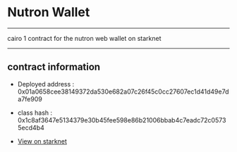 # Nutron Wallet

___

cairo 1 contract for the nutron web wallet on starknet

___

## contract information

- Deployed address : 
0x01a0658cee38149372da530e682a07c26f45c0cc27607ec1d41d49e7da7fe909


- class hash : 
0x1c8af3647e5134379e30b45fee598e86b21006bbab4c7eadc72c05735ecd4b4

- [View on starknet](https://testnet.starkscan.co/contract/0x07ee2504242d04b8de5fe76493f05489b461e443d9dec609931069745e617363#overview)
